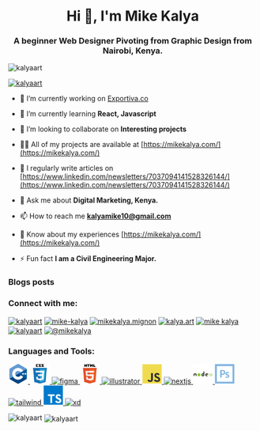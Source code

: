 <h1 align="center">Hi 👋, I'm Mike Kalya</h1>
<h3 align="center">A beginner Web Designer Pivoting from Graphic Design from Nairobi, Kenya.</h3>

<p align="left"> <img src="https://komarev.com/ghpvc/?username=kalyaart&label=Profile%20views&color=0e75b6&style=flat" alt="kalyaart" /> </p>

<p align="left"> <a href="https://twitter.com/kalyaart" target="blank"><img src="https://img.shields.io/twitter/follow/kalyaart?logo=twitter&style=for-the-badge" alt="kalyaart" /></a> </p>

- 🔭 I’m currently working on [Exportiva.co](https://exportiva.co)

- 🌱 I’m currently learning **React, Javascript**

- 👯 I’m looking to collaborate on **Interesting projects**

- 👨‍💻 All of my projects are available at [https://mikekalya.com/](https://mikekalya.com/)

- 📝 I regularly write articles on [https://www.linkedin.com/newsletters/7037094141528326144/](https://www.linkedin.com/newsletters/7037094141528326144/)

- 💬 Ask me about **Digital Marketing, Kenya.**

- 📫 How to reach me **kalyamike10@gmail.com**

- 📄 Know about my experiences [https://mikekalya.com/](https://mikekalya.com/)

- ⚡ Fun fact **I am a Civil Engineering Major.**

### Blogs posts
<!-- BLOG-POST-LIST:START -->
<!-- BLOG-POST-LIST:END -->

<h3 align="left">Connect with me:</h3>
<p align="left">
<a href="https://twitter.com/kalyaart" target="blank"><img align="center" src="https://raw.githubusercontent.com/rahuldkjain/github-profile-readme-generator/master/src/images/icons/Social/twitter.svg" alt="kalyaart" height="30" width="40" /></a>
<a href="https://linkedin.com/in/mike-kalya" target="blank"><img align="center" src="https://raw.githubusercontent.com/rahuldkjain/github-profile-readme-generator/master/src/images/icons/Social/linked-in-alt.svg" alt="mike-kalya" height="30" width="40" /></a>
<a href="https://fb.com/mikekalya.mignon" target="blank"><img align="center" src="https://raw.githubusercontent.com/rahuldkjain/github-profile-readme-generator/master/src/images/icons/Social/facebook.svg" alt="mikekalya.mignon" height="30" width="40" /></a>
<a href="https://instagram.com/kalya.art" target="blank"><img align="center" src="https://raw.githubusercontent.com/rahuldkjain/github-profile-readme-generator/master/src/images/icons/Social/instagram.svg" alt="kalya.art" height="30" width="40" /></a>
<a href="https://dribbble.com/mike kalya" target="blank"><img align="center" src="https://raw.githubusercontent.com/rahuldkjain/github-profile-readme-generator/master/src/images/icons/Social/dribbble.svg" alt="mike kalya" height="30" width="40" /></a>
<a href="https://www.behance.net/kalyaart" target="blank"><img align="center" src="https://raw.githubusercontent.com/rahuldkjain/github-profile-readme-generator/master/src/images/icons/Social/behance.svg" alt="kalyaart" height="30" width="40" /></a>
<a href="https://medium.com/@mikekalya" target="blank"><img align="center" src="https://raw.githubusercontent.com/rahuldkjain/github-profile-readme-generator/master/src/images/icons/Social/medium.svg" alt="@mikekalya" height="30" width="40" /></a>
</p>

<h3 align="left">Languages and Tools:</h3>
<p align="left"> <a href="https://www.w3schools.com/cpp/" target="_blank" rel="noreferrer"> <img src="https://raw.githubusercontent.com/devicons/devicon/master/icons/cplusplus/cplusplus-original.svg" alt="cplusplus" width="40" height="40"/> </a> <a href="https://www.w3schools.com/css/" target="_blank" rel="noreferrer"> <img src="https://raw.githubusercontent.com/devicons/devicon/master/icons/css3/css3-original-wordmark.svg" alt="css3" width="40" height="40"/> </a> <a href="https://www.figma.com/" target="_blank" rel="noreferrer"> <img src="https://www.vectorlogo.zone/logos/figma/figma-icon.svg" alt="figma" width="40" height="40"/> </a> <a href="https://www.w3.org/html/" target="_blank" rel="noreferrer"> <img src="https://raw.githubusercontent.com/devicons/devicon/master/icons/html5/html5-original-wordmark.svg" alt="html5" width="40" height="40"/> </a> <a href="https://www.adobe.com/in/products/illustrator.html" target="_blank" rel="noreferrer"> <img src="https://www.vectorlogo.zone/logos/adobe_illustrator/adobe_illustrator-icon.svg" alt="illustrator" width="40" height="40"/> </a> <a href="https://developer.mozilla.org/en-US/docs/Web/JavaScript" target="_blank" rel="noreferrer"> <img src="https://raw.githubusercontent.com/devicons/devicon/master/icons/javascript/javascript-original.svg" alt="javascript" width="40" height="40"/> </a> <a href="https://nextjs.org/" target="_blank" rel="noreferrer"> <img src="https://cdn.worldvectorlogo.com/logos/nextjs-2.svg" alt="nextjs" width="40" height="40"/> </a> <a href="https://nodejs.org" target="_blank" rel="noreferrer"> <img src="https://raw.githubusercontent.com/devicons/devicon/master/icons/nodejs/nodejs-original-wordmark.svg" alt="nodejs" width="40" height="40"/> </a> <a href="https://www.photoshop.com/en" target="_blank" rel="noreferrer"> <img src="https://raw.githubusercontent.com/devicons/devicon/master/icons/photoshop/photoshop-line.svg" alt="photoshop" width="40" height="40"/> </a> <a href="https://tailwindcss.com/" target="_blank" rel="noreferrer"> <img src="https://www.vectorlogo.zone/logos/tailwindcss/tailwindcss-icon.svg" alt="tailwind" width="40" height="40"/> </a> <a href="https://www.typescriptlang.org/" target="_blank" rel="noreferrer"> <img src="https://raw.githubusercontent.com/devicons/devicon/master/icons/typescript/typescript-original.svg" alt="typescript" width="40" height="40"/> </a> <a href="https://www.adobe.com/products/xd.html" target="_blank" rel="noreferrer"> <img src="https://cdn.worldvectorlogo.com/logos/adobe-xd.svg" alt="xd" width="40" height="40"/> </a> </p>

<p><img align="left" src="https://github-readme-stats.vercel.app/api/top-langs?username=kalyaart&show_icons=true&locale=en&layout=compact" alt="kalyaart" /></p>

<p>&nbsp;<img align="center" src="https://github-readme-stats.vercel.app/api?username=kalyaart&show_icons=true&locale=en" alt="kalyaart" /></p>

